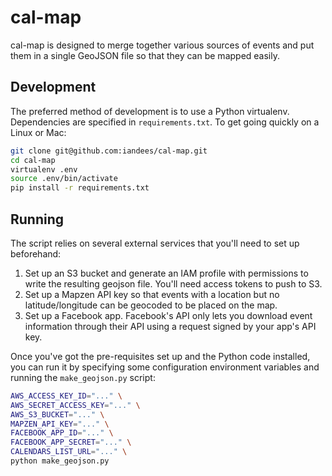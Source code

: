 # cal-map

cal-map is designed to merge together various sources of events and put them in a single GeoJSON file so that they can be mapped easily.

## Development

The preferred method of development is to use a Python virtualenv. Dependencies are specified in `requirements.txt`. To get going quickly on a Linux or Mac:

```bash
git clone git@github.com:iandees/cal-map.git
cd cal-map
virtualenv .env
source .env/bin/activate
pip install -r requirements.txt
```

## Running

The script relies on several external services that you'll need to set up beforehand:

1. Set up an S3 bucket and generate an IAM profile with permissions to write the resulting geojson file. You'll need access tokens to push to S3.
2. Set up a Mapzen API key so that events with a location but no latitude/longitude can be geocoded to be placed on the map.
3. Set up a Facebook app. Facebook's API only lets you download event information through their API using a request signed by your app's API key.

Once you've got the pre-requisites set up and the Python code installed, you can run it by specifying some configuration environment variables and running the `make_geojson.py` script:

```bash
AWS_ACCESS_KEY_ID="..." \
AWS_SECRET_ACCESS_KEY="..." \
AWS_S3_BUCKET="..." \
MAPZEN_API_KEY="..." \
FACEBOOK_APP_ID="..." \
FACEBOOK_APP_SECRET="..." \
CALENDARS_LIST_URL="..." \
python make_geojson.py
```


